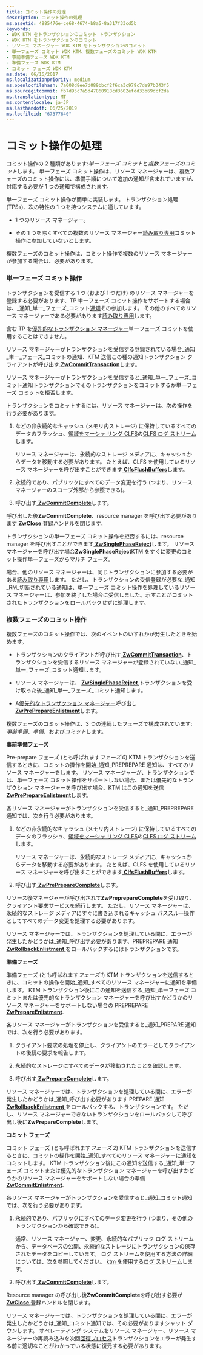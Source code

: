 ```yaml
---
title: コミット操作の処理
description: コミット操作の処理
ms.assetid: 4885476e-ce68-4674-b8a5-8a317f33cd5b
keywords:
- WDK KTM をトランザクションのコミット トランザクション
- WDK KTM をトランザクションのコミット
- リソース マネージャー WDK KTM をトランザクションのコミット
- 単一フェーズ コミット WDK KTM、複数フェーズのコミット WDK KTM
- 事前準備フェーズ WDK KTM
- 準備フェーズ WDK KTM
- コミット フェーズ WDK KTM
ms.date: 06/16/2017
ms.localizationpriority: medium
ms.openlocfilehash: 7a008d8ee7d089bbcf2f6ca3c979c7de97b343f5
ms.sourcegitcommit: fb7d95c7a5d47860918cd3602efdd33b69dcf2da
ms.translationtype: MT
ms.contentlocale: ja-JP
ms.lasthandoff: 06/25/2019
ms.locfileid: "67377640"
---
```

# <a name="handling-commit-operations"></a>コミット操作の処理


コミット操作の 2 種類があります:*単一フェーズ コミット*と*複数フェーズのコミット*します。 単一フェーズ コミット操作は、リソース マネージャーは、複数フェーズのコミット操作には、準備手順について追加の通知が含まれていますが、対応する必要が 1 つの通知で構成されます。

単一フェーズ コミット操作が簡単に実装します。 トランザクション処理 (TPSs)、次の特性の 1 つを持つシステムに適しています。

-   1 つのリソース マネージャー。

-   その 1 つを除くすべての複数のリソース マネージャー[読み取り専用](creating-a-resource-manager.md#kernel-creating-a-read-only-enlistment)コミット操作に参加していないとします。

複数フェーズのコミット操作は、コミット操作で複数のリソース マネージャーが参加する場合は、必要があります。

### <a name="single-phase-commit-operations"></a>単一フェーズ コミット操作

トランザクションを受信する 1 つ (および 1 つだけ) のリソース マネージャーを登録する必要があります、TP 単一フェーズ コミット操作をサポートする場合は、\_通知\_単一\_フェーズ\_コミット[通知](transaction-notifications.md)その参加します。 その他のすべてのリソース マネージャーである必要があります[読み取り専用](creating-a-resource-manager.md#kernel-creating-a-read-only-enlistment)します。

含む TP を[優先的なトランザクション マネージャー](creating-a-superior-transaction-manager.md)単一フェーズ コミットを使用することはできません。

リソース マネージャーがトランザクションを受信する登録されている場合\_通知\_単一\_フェーズ\_コミットの通知、KTM 送信この種の通知トランザクション クライアントが呼び出す[ **ZwCommitTransaction**](https://docs.microsoft.com/windows-hardware/drivers/ddi/content/wdm/nf-wdm-ntcommittransaction)します。

リソース マネージャーがトランザクションを受信すると\_通知\_単一\_フェーズ\_コミット通知トランザクションでそのトランザクションをコミットするか単一フェーズ コミットを拒否します。

トランザクションをコミットするには、リソース マネージャーは、次の操作を行う必要があります。

1.  などの非永続的なキャッシュ (メモリ内ストレージ) に保持しているすべてのデータのフラッシュ、[領域をマーシャ リング CLFS](clfs-marshalling-areas.md)の[CLFS ログ ストリーム](using-log-streams-with-ktm.md)します。

    リソース マネージャーは、永続的なストレージ メディアに、キャッシュからデータを移動する必要があります。 たとえば、CLFS を使用しているリソース マネージャーを呼び出すことができます[ **ClfsFlushBuffers**](https://docs.microsoft.com/windows-hardware/drivers/ddi/content/wdm/nf-wdm-clfsflushbuffers)します。

2.  永続的であり、パブリックにすべてのデータ変更を行う (つまり、リソース マネージャーのスコープ外部から参照できる)。

3.  呼び出す[ **ZwCommitComplete**](https://docs.microsoft.com/windows-hardware/drivers/ddi/content/wdm/nf-wdm-ntcommitcomplete)します。

呼び出した後**ZwCommitComplete**、resource manager を呼び出す必要があります[ **ZwClose** ](https://docs.microsoft.com/windows-hardware/drivers/ddi/content/ntifs/nf-ntifs-ntclose)登録ハンドルを閉じます。

トランザクションの単一フェーズ コミット操作を拒否するには、resource manager を呼び出すことができます[ **ZwSinglePhaseReject**](https://docs.microsoft.com/windows-hardware/drivers/ddi/content/wdm/nf-wdm-ntsinglephasereject)します。 リソース マネージャーを呼び出す場合**ZwSinglePhaseReject**KTM をすぐに変更のコミット操作単一フェーズからマルチ フェーズ。

場合、他のリソース マネージャーは、同じトランザクションに参加する必要がある[読み取り専用](creating-a-resource-manager.md#kernel-creating-a-read-only-enlistment)します。 ただし、トランザクションの受信登録が必要な\_通知\_RM\_切断されている通知は、単一フェーズ コミット操作を処理しているリソース マネージャーは、参加を終了した場合に受信しました。示すことがコミットされたトランザクションをロールバックせずに処理します。

### <a name="multi-phase-commit-operations"></a>複数フェーズのコミット操作

複数フェーズのコミット操作では、次のイベントのいずれかが発生したときを始めます。

-   トランザクションのクライアントが呼び出す[ **ZwCommitTransaction**](https://docs.microsoft.com/windows-hardware/drivers/ddi/content/wdm/nf-wdm-ntcommittransaction)、トランザクションを受信するリソース マネージャーが登録されていない\_通知\_単一\_フェーズ\_コミット通知します。

-   リソース マネージャーは、 [ **ZwSinglePhaseReject** ](https://docs.microsoft.com/windows-hardware/drivers/ddi/content/wdm/nf-wdm-ntsinglephasereject)トランザクションを受け取った後\_通知\_単一\_フェーズ\_コミット通知します。

-   A[優先的なトランザクション マネージャー](creating-a-superior-transaction-manager.md)呼び出し[ **ZwPrePrepareEnlistment**](https://docs.microsoft.com/windows-hardware/drivers/ddi/content/wdm/nf-wdm-ntpreprepareenlistment)します。

複数フェーズのコミット操作は、3 つの連続したフェーズで構成されています:*事前準備*、*準備*、および*コミット*します。

**事前準備フェーズ**

Pre-prepare フェーズ (とも呼ばれます*フェーズ 0*) KTM トランザクションを送信するときに、コミットの操作を開始\_通知\_PREPREPARE 通知は、すべてのリソース マネージャーをします。 リソース マネージャーが、トランザクションでは、単一フェーズ コミット操作をサポートしない場合、または優先的なトランザクション マネージャーを呼び出す場合、KTM はこの通知を送信[ **ZwPrePrepareEnlistment**](https://docs.microsoft.com/windows-hardware/drivers/ddi/content/wdm/nf-wdm-ntpreprepareenlistment)します。

各リソース マネージャーがトランザクションを受信すると\_通知\_PREPREPARE 通知では、次を行う必要があります。

1.  などの非永続的なキャッシュ (メモリ内ストレージ) に保持しているすべてのデータのフラッシュ、[領域をマーシャ リング CLFS](clfs-marshalling-areas.md)の[CLFS ログ ストリーム](using-log-streams-with-ktm.md)します。

    リソース マネージャーは、永続的なストレージ メディアに、キャッシュからデータを移動する必要があります。 たとえば、CLFS を使用しているリソース マネージャーを呼び出すことができます[ **ClfsFlushBuffers**](https://docs.microsoft.com/windows-hardware/drivers/ddi/content/wdm/nf-wdm-clfsflushbuffers)します。

2.  呼び出す[ **ZwPrePrepareComplete**](https://docs.microsoft.com/windows-hardware/drivers/ddi/content/wdm/nf-wdm-ntprepreparecomplete)します。

リソース後マネージャーが呼び出されて**ZwPreprepareComplete**を受け取り、クライアント要求サービスを続行します。 ただし、リソース マネージャーは、永続的なストレージ メディアにすぐに書き込まれるキャッシュ パススルー操作としてすべてのデータ変更を処理する必要があります。

リソース マネージャーでは、トランザクションを処理している間に、エラーが発生したかどうかは\_通知\_呼び出す必要があります、PREPREPARE 通知[ **ZwRollbackEnlistment** ](https://docs.microsoft.com/windows-hardware/drivers/ddi/content/wdm/nf-wdm-ntrollbackenlistment)をロールバックするにはトランザクションです。

**準備フェーズ**

準備フェーズ (とも呼ばれます*フェーズ 1*) KTM トランザクションを送信するときに、コミットの操作を開始\_通知\_すべてのリソース マネージャーに通知を準備します。 KTM トランザクション後にこの通知を送信する\_通知\_単一フェーズ コミットまたは優先的なトランザクション マネージャーを呼び出すかどうかのリソース マネージャーをサポートしない場合の PREPREPARE [ **ZwPrepareEnlistment**](https://docs.microsoft.com/windows-hardware/drivers/ddi/content/wdm/nf-wdm-ntprepareenlistment).

各リソース マネージャーがトランザクションを受信すると\_通知\_PREPARE 通知では、次を行う必要があります。

1.  クライアント要求の処理を停止し、クライアントのエラーとしてクライアントの後続の要求を報告します。

2.  永続的なストレージにすべてのデータが移動されたことを確認します。

3.  呼び出す[ **ZwPrepareComplete**](https://docs.microsoft.com/windows-hardware/drivers/ddi/content/wdm/nf-wdm-ntpreparecomplete)します。

リソース マネージャーでは、トランザクションを処理している間に、エラーが発生したかどうかは\_通知\_呼び出す必要があります PREPARE 通知[ **ZwRollbackEnlistment** ](https://docs.microsoft.com/windows-hardware/drivers/ddi/content/wdm/nf-wdm-ntrollbackenlistment)をロールバックする、トランザクションです。 ただし、リソース マネージャーできないトランザクションをロールバックして呼び出し後に**ZwPrepareComplete**します。

**コミット フェーズ**

コミット フェーズ (とも呼ばれます*フェーズ 2*) KTM トランザクションを送信するときに、コミットの操作を開始\_通知\_すべてのリソース マネージャーに通知をコミットします。 KTM トランザクション後にこの通知を送信する\_通知\_単一フェーズ コミットまたは優先的なトランザクション マネージャーを呼び出すかどうかのリソース マネージャーをサポートしない場合の準備[ **ZwCommitEnlistment**](https://docs.microsoft.com/windows-hardware/drivers/ddi/content/wdm/nf-wdm-ntcommitenlistment).

各リソース マネージャーがトランザクションを受信すると\_通知\_コミット通知では、次を行う必要があります。

1.  永続的であり、パブリックにすべてのデータ変更を行う (つまり、その他のトランザクションから確認できる)。

    通常、リソース マネージャー、変更、永続的なパブリック ログ ストリームから、データベースの公開、永続的なストレージにトランザクションの保存されたデータをコピーしています。 ログ ストリームを使用する方法の詳細については、次を参照してください。 [ktm を使用するログ ストリーム](using-log-streams-with-ktm.md)します。

2.  呼び出す[ **ZwCommitComplete**](https://docs.microsoft.com/windows-hardware/drivers/ddi/content/wdm/nf-wdm-ntcommitcomplete)します。

Resource manager の呼び出し後**ZwCommitComplete**を呼び出す必要が[ **ZwClose** ](https://docs.microsoft.com/windows-hardware/drivers/ddi/content/ntifs/nf-ntifs-ntclose)登録ハンドルを閉じます。

リソース マネージャーでは、トランザクションを処理している間に、エラーが発生したかどうかは\_通知\_コミット通知では、その必要がありますシャット ダウンします。 オペレーティング システムをリソース マネージャー、リソース マネージャーの再読み込みを次回[回復プロセス](handling-recovery-operations.md)トランザクションをエラーが発生する前に適切なことがわかっている状態に復元する必要があります。

 

 




